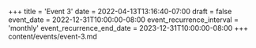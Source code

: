 +++
title = 'Event 3'
date = 2022-04-13T13:16:40-07:00
draft = false
event_date = 2022-12-31T10:00:00-08:00
event_recurrence_interval = 'monthly'
event_recurrence_end_date = 2023-12-31T10:00:00-08:00
+++
content/events/event-3.md
